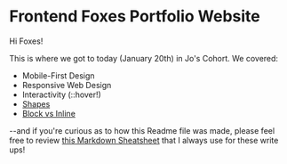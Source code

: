 # Frontend Foxes Portfolio Website

Hi Foxes! 

This is where we got to today (January 20th) in Jo's Cohort. We covered:
- Mobile-First Design
- Responsive Web Design
- Interactivity (::hover!)
- [Shapes](https://css-tricks.com/the-shapes-of-css/)
- [Block vs Inline](https://www.digitalocean.com/community/tutorials/css-display-inline-vs-inline-block)

--and if you're curious as to how this Readme file was made, please feel free to review [this Markdown Sheatsheet](https://www.markdownguide.org/cheat-sheet/) that I always use for these write ups! 
